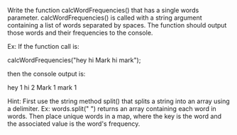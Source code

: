 Write the function calcWordFrequencies() that has a single words parameter. calcWordFrequencies() is called with a string argument containing a list of words separated by spaces. The function should output those words and their frequencies to the console.

Ex: If the function call is:

calcWordFrequencies("hey hi Mark hi mark");

then the console output is:

hey 1
hi 2
Mark 1
mark 1

Hint: First use the string method split() that splits a string into an array using a delimiter. Ex: words.split(" ") returns an array containing each word in words. Then place unique words in a map, where the key is the word and the associated value is the word's frequency.

